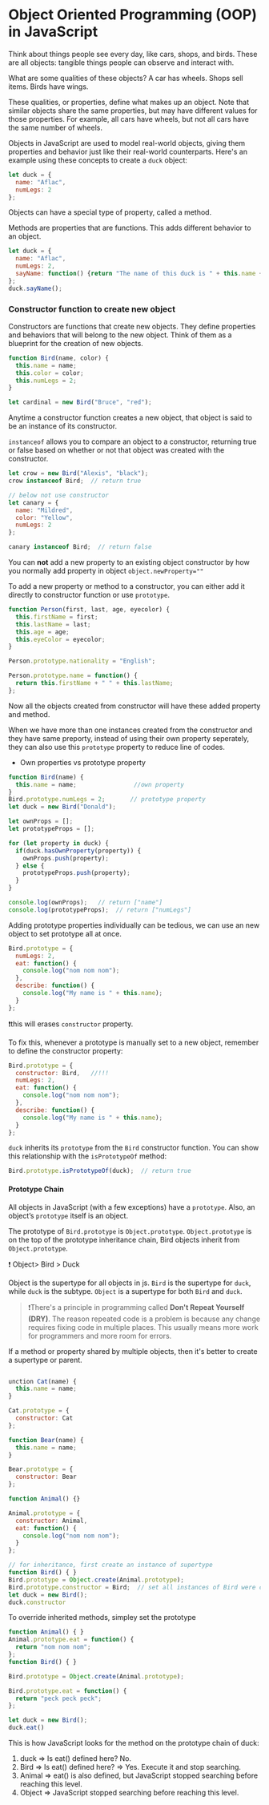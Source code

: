 # Object Oriented Programming (OOP) in JavaScript

Think about things people see every day, like cars, shops, and birds. These are all objects: tangible things people can observe and interact with.

What are some qualities of these objects? A car has wheels. Shops sell items. Birds have wings.

These qualities, or properties, define what makes up an object. Note that similar objects share the same properties, but may have different values for those properties. For example, all cars have wheels, but not all cars have the same number of wheels.

Objects in JavaScript are used to model real-world objects, giving them properties and behavior just like their real-world counterparts. Here's an example using these concepts to create a `duck` object:

```js
let duck = {
  name: "Aflac",
  numLegs: 2
};
```

Objects can have a special type of property, called a method.

Methods are properties that are functions. This adds different behavior to an object.

```js
let duck = {
  name: "Aflac",
  numLegs: 2,
  sayName: function() {return "The name of this duck is " + this.name + ".";}
};
duck.sayName();
```

### Constructor function to create new object

Constructors are functions that create new objects. They define properties and behaviors that will belong to the new object. Think of them as a blueprint for the creation of new objects.

```js
function Bird(name, color) {
  this.name = name;
  this.color = color;
  this.numLegs = 2;
}

let cardinal = new Bird("Bruce", "red");
```

Anytime a constructor function creates a new object, that object is said to be an instance of its constructor.

`instanceof` allows you to compare an object to a constructor, returning true or false based on whether or not that object was created with the constructor.

```js
let crow = new Bird("Alexis", "black");
crow instanceof Bird;  // return true

// below not use constructor
let canary = {
  name: "Mildred",
  color: "Yellow",
  numLegs: 2
};

canary instanceof Bird;  // return false

```

You can **not** add a new property to an existing object constructor by how you normally add property in object `object.newProperty=""`

To add a new property or method to a constructor, you can either add it directly to constructor function or use `prototype`.

```js
function Person(first, last, age, eyecolor) {
  this.firstName = first;
  this.lastName = last;
  this.age = age;
  this.eyeColor = eyecolor;
}

Person.prototype.nationality = "English";

Person.prototype.name = function() {
  return this.firstName + " " + this.lastName;
};
```

Now all the objects created from constructor will have these added property and method.

When we have more than one instances created from the constructor and they have same preporty, instead of using their own property seperately, they can also use this `prototype` property to reduce line of codes.

- Own properties vs prototype property

```js
function Bird(name) {
  this.name = name;                //own property
}
Bird.prototype.numLegs = 2;       // prototype property
let duck = new Bird("Donald");

let ownProps = [];
let prototypeProps = [];

for (let property in duck) {
  if(duck.hasOwnProperty(property)) {
    ownProps.push(property);
  } else {
    prototypeProps.push(property);
  }
}

console.log(ownProps);   // return ["name"]
console.log(prototypeProps);  // return ["numLegs"]
```

Adding prototype properties individually can be tedious, we can use an new object to set prototype all at once. 



```js
Bird.prototype = {
  numLegs: 2, 
  eat: function() {
    console.log("nom nom nom");
  },
  describe: function() {
    console.log("My name is " + this.name);
  }
};
```

❗️this will erases `constructor` property.

To fix this, whenever a prototype is manually set to a new object, remember to define the constructor property:

```js
Bird.prototype = {
  constructor: Bird,   //!!!
  numLegs: 2,
  eat: function() {
    console.log("nom nom nom");
  },
  describe: function() {
    console.log("My name is " + this.name); 
  }
};
```

`duck` inherits its `prototype` from the `Bird` constructor function. You can show this relationship with the `isPrototypeOf` method:

```js
Bird.prototype.isPrototypeOf(duck);  // return true
``` 

#### Prototype Chain

All objects in JavaScript (with a few exceptions) have a `prototype`. Also, an object’s `prototype` itself is an object.

The prototype of `Bird.prototype` is `Object.prototype`. `Object.prototype` is on the top of the prototype inheritance chain, Bird objects inherit from `Object.prototype`.

❗️ Object> Bird > Duck

Object is the supertype for all objects in js. `Bird` is the supertype for `duck`, while `duck` is the subtype. `Object` is a supertype for both `Bird` and `duck`.


> ❗️There's a principle in programming called **Don't Repeat Yourself (DRY)**. The reason repeated code is a problem is because any change requires fixing code in multiple places. This usually means more work for programmers and more room for errors.


If a method or property shared by multiple objects, then it's better to create a supertype or parent.

```js

unction Cat(name) {
  this.name = name;
}

Cat.prototype = {
  constructor: Cat
};

function Bear(name) {
  this.name = name;
}

Bear.prototype = {
  constructor: Bear
};

function Animal() {}

Animal.prototype = {
  constructor: Animal,
  eat: function() {
    console.log("nom nom nom");
  }
};

// for inheritance, first create an instance of supertype
function Bird() { }
Bird.prototype = Object.create(Animal.prototype);
Bird.prototype.constructor = Bird;  // set all instances of Bird were constructed by Bird not Animal
let duck = new Bird();
duck.constructor
```

To override inherited methods, simpley set the prototype

```js
function Animal() { }
Animal.prototype.eat = function() {
  return "nom nom nom";
};
function Bird() { }

Bird.prototype = Object.create(Animal.prototype);

Bird.prototype.eat = function() {
  return "peck peck peck";
};

let duck = new Bird();
duck.eat()
```

This is how JavaScript looks for the method on the prototype chain of duck:

1. duck => Is eat() defined here? No.
2. Bird => Is eat() defined here? => Yes. Execute it and stop searching.
3. Animal => eat() is also defined, but JavaScript stopped searching before reaching this level.
4. Object => JavaScript stopped searching before reaching this level.































